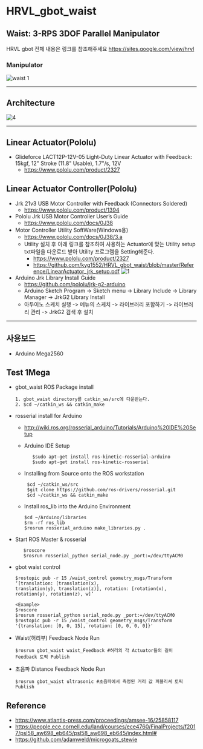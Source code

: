 # HRVL_gbot_waist


## Waist: 3-RPS 3DOF Parallel Manipulator
HRVL gbot 전체 내용은 링크를 참조해주세요
https://sites.google.com/view/hrvl 

### Manipulator
![waist 1](https://user-images.githubusercontent.com/37207332/61573044-e0a8cb00-aae2-11e9-916d-d7835c57ecef.jpg)

***
## Architecture
![4](https://user-images.githubusercontent.com/37207332/61940219-eb29ff80-afcf-11e9-87cc-739465d5ddbd.JPG)

***
## Linear Actuator(Pololu)
* Glideforce LACT12P-12V-05 Light-Duty Linear Actuator with Feedback: 15kgf, 12" Stroke (11.8" Usable), 1.7"/s, 12V
    * https://www.pololu.com/product/2327

## Linear Actuator Controller(Pololu)
* Jrk 21v3 USB Motor Controller with Feedback (Connectors Soldered)
    * https://www.pololu.com/product/1394
* Pololu Jrk USB Motor Controller User’s Guide
    * https://www.pololu.com/docs/0J38
* Motor Controller Utility SoftWare(Windows용)
    * https://www.pololu.com/docs/0J38/3.a
    * Utility 설치 후 아래 링크를 참조하여 사용하는 Actuator에 맞는 Utility setup txt파일을 다운로드 받아 
      Utility 프로그램을 Setting해준다.
        * https://www.pololu.com/product/2327
        * https://github.com/kyg1552/HRVL_gbot_waist/blob/master/Reference/LinearActuator_jrk_setup.pdf
         ![1](https://user-images.githubusercontent.com/37207332/61711681-939d5100-ad8f-11e9-8887-19512c0c3bb8.JPG)
* Arduino Jrk Library Install Guide
    * https://github.com/pololu/jrk-g2-arduino
    * Arduino Sketch Program -> Sketch menu -> Library Include -> Library Manager -> JrkG2 Library Install
    * 아두이노 스케치 실행 -> 메뉴의 스케치 -> 라이브러리 포함하기 -> 라이브러리 관리 -> JrkG2 검색 후 설치
***
## 사용보드
* Arduino Mega2560

## Test 1Mega
* gbot_waist ROS Package install

      1. gbot_waist directory를 catkin_ws/src에 다운받는다.
      2. $cd ~/catkin_ws && catkin_make

* rosserial install for Arduino
   * http://wiki.ros.org/rosserial_arduino/Tutorials/Arduino%20IDE%20Setup
   * Arduino IDE Setup
            
            $sudo apt-get install ros-kinetic-rosserial-arduino
            $sudo apt-get install ros-kinetic-rosserial
    
   * Installing from Source onto the ROS workstation

          $cd ~/catkin_ws/src
          $git clone https://github.com/ros-drivers/rosserial.git
          $cd ~/catkin_ws && catkin_make
    
   * Install ros_lib into the Arduino Environment
    
         $cd ~/Arduino/libraries
         $rm -rf ros_lib
         $rosrun rosserial_arduino make_libraries.py .

* Start ROS Master & rosserial
      
         $roscore
         $rosrun rosserial_python serial_node.py _port:=/dev/ttyACM0
      
* gbot waist control
      
      $rostopic pub -r 15 /waist_control geometry_msgs/Transform ‘[translation: [translation(x), 
      translation(y), translation(z)], rotation: [rotation(x), rotation(y), rotation(z), w]’
      
      <Example>
      $roscore
      $rosrun rosserial_python serial_node.py _port:=/dev/ttyACM0
      $rostopic pub -r 15 /waist_control geometry_msgs/Transform '{translation: [0, 0, 15], rotation: [0, 0, 0, 0]}' 

* Waist(허리부) Feedback Node Run
      
      $rosrun gbot_waist waist_Feedback #허리의 각 Actuator들의 길이 Feedback 토픽 Publish 
      
* 초음파 Distance Feedback Node Run 
 
      $rosrun gbot_waist ultrasonic #초음파에서 측정된 거리 값 퍼블리셔 토픽 Publish

## Reference
* https://www.atlantis-press.com/proceedings/amsee-16/25858117
* https://people.ece.cornell.edu/land/courses/ece4760/FinalProjects/f2017/psl58_aw698_eb645/psl58_aw698_eb645/index.html#
* https://github.com/adamweld/microgoats_stewie
